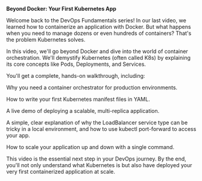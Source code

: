 **Beyond Docker: Your First Kubernetes App**

Welcome back to the DevOps Fundamentals series! In our last video, we learned how to containerize an application with Docker. But what happens when you need to manage dozens or even hundreds of containers? That's the problem Kubernetes solves.

In this video, we'll go beyond Docker and dive into the world of container orchestration. We'll demystify Kubernetes (often called K8s) by explaining its core concepts like Pods, Deployments, and Services.

You'll get a complete, hands-on walkthrough, including:

Why you need a container orchestrator for production environments.

How to write your first Kubernetes manifest files in YAML.

A live demo of deploying a scalable, multi-replica application.

A simple, clear explanation of why the LoadBalancer service type can be tricky in a local environment, and how to use kubectl port-forward to access your app.

How to scale your application up and down with a single command.

This video is the essential next step in your DevOps journey. By the end, you'll not only understand what Kubernetes is but also have deployed your very first containerized application at scale.
